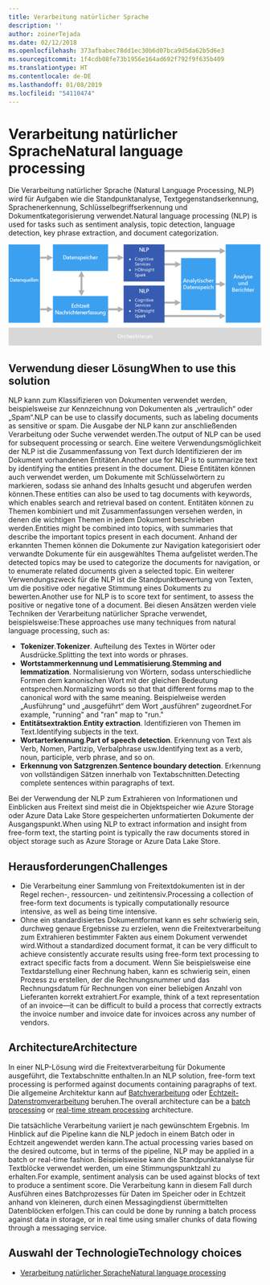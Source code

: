 ```yaml
---
title: Verarbeitung natürlicher Sprache
description: ''
author: zoinerTejada
ms.date: 02/12/2018
ms.openlocfilehash: 373afbabec78dd1ec30b6d07bca9d5da62b5d6e3
ms.sourcegitcommit: 1f4cdb08fe73b1956e164ad692f792f9f635b409
ms.translationtype: HT
ms.contentlocale: de-DE
ms.lasthandoff: 01/08/2019
ms.locfileid: "54110474"
---
```

# <a name="natural-language-processing"></a><span data-ttu-id="131a9-102">Verarbeitung natürlicher Sprache</span><span class="sxs-lookup"><span data-stu-id="131a9-102">Natural language processing</span></span>

<span data-ttu-id="131a9-103">Die Verarbeitung natürlicher Sprache (Natural Language Processing, NLP) wird für Aufgaben wie die Standpunktanalyse, Textgegenstandserkennung, Sprachenerkennung, Schlüsselbegriffserkennung und Dokumentkategorisierung verwendet.</span><span class="sxs-lookup"><span data-stu-id="131a9-103">Natural language processing (NLP) is used for tasks such as sentiment analysis, topic detection, language detection, key phrase extraction, and document categorization.</span></span>

![Diagramm einer Pipeline für die Verarbeitung natürlicher Sprache](./images/nlp-pipeline.png)

## <a name="when-to-use-this-solution"></a><span data-ttu-id="131a9-105">Verwendung dieser Lösung</span><span class="sxs-lookup"><span data-stu-id="131a9-105">When to use this solution</span></span>

<span data-ttu-id="131a9-106">NLP kann zum Klassifizieren von Dokumenten verwendet werden, beispielsweise zur Kennzeichnung von Dokumenten als „vertraulich“ oder „Spam“.</span><span class="sxs-lookup"><span data-stu-id="131a9-106">NLP can be use to classify documents, such as labeling documents as sensitive or spam.</span></span> <span data-ttu-id="131a9-107">Die Ausgabe der NLP kann zur anschließenden Verarbeitung oder Suche verwendet werden.</span><span class="sxs-lookup"><span data-stu-id="131a9-107">The output of NLP can be used for subsequent processing or search.</span></span> <span data-ttu-id="131a9-108">Eine weitere Verwendungsmöglichkeit der NLP ist die Zusammenfassung von Text durch Identifizieren der im Dokument vorhandenen Entitäten.</span><span class="sxs-lookup"><span data-stu-id="131a9-108">Another use for NLP is to summarize text by identifying the entities present in the document.</span></span> <span data-ttu-id="131a9-109">Diese Entitäten können auch verwendet werden, um Dokumente mit Schlüsselwörtern zu markieren, sodass sie anhand des Inhalts gesucht und abgerufen werden können.</span><span class="sxs-lookup"><span data-stu-id="131a9-109">These entities can also be used to tag documents with keywords, which enables search and retrieval based on content.</span></span> <span data-ttu-id="131a9-110">Entitäten können zu Themen kombiniert und mit Zusammenfassungen versehen werden, in denen die wichtigen Themen in jedem Dokument beschrieben werden.</span><span class="sxs-lookup"><span data-stu-id="131a9-110">Entities might be combined into topics, with summaries that describe the important topics present in each document.</span></span> <span data-ttu-id="131a9-111">Anhand der erkannten Themen können die Dokumente zur Navigation kategorisiert oder verwandte Dokumente für ein ausgewähltes Thema aufgelistet werden.</span><span class="sxs-lookup"><span data-stu-id="131a9-111">The detected topics may be used to categorize the documents for navigation, or to enumerate related documents given a selected topic.</span></span> <span data-ttu-id="131a9-112">Ein weiterer Verwendungszweck für die NLP ist die Standpunktbewertung von Texten, um die positive oder negative Stimmung eines Dokuments zu bewerten.</span><span class="sxs-lookup"><span data-stu-id="131a9-112">Another use for NLP is to score text for sentiment, to assess the positive or negative tone of a document.</span></span> <span data-ttu-id="131a9-113">Bei diesen Ansätzen werden viele Techniken der Verarbeitung natürlicher Sprache verwendet, beispielsweise:</span><span class="sxs-lookup"><span data-stu-id="131a9-113">These approaches use many techniques from natural language processing, such as:</span></span>

- <span data-ttu-id="131a9-114">**Tokenizer**.</span><span class="sxs-lookup"><span data-stu-id="131a9-114">**Tokenizer**.</span></span> <span data-ttu-id="131a9-115">Aufteilung des Textes in Wörter oder Ausdrücke.</span><span class="sxs-lookup"><span data-stu-id="131a9-115">Splitting the text into words or phrases.</span></span>
- <span data-ttu-id="131a9-116">**Wortstammerkennung und Lemmatisierung**.</span><span class="sxs-lookup"><span data-stu-id="131a9-116">**Stemming and lemmatization**.</span></span> <span data-ttu-id="131a9-117">Normalisierung von Wörtern, sodass unterschiedliche Formen dem kanonischen Wort mit der gleichen Bedeutung entsprechen.</span><span class="sxs-lookup"><span data-stu-id="131a9-117">Normalizing words so that that different forms map to the canonical word with the same meaning.</span></span> <span data-ttu-id="131a9-118">Beispielweise werden „Ausführung“ und „ausgeführt“ dem Wort „ausführen“ zugeordnet.</span><span class="sxs-lookup"><span data-stu-id="131a9-118">For example, "running" and "ran" map to "run."</span></span>
- <span data-ttu-id="131a9-119">**Entitätsextraktion**.</span><span class="sxs-lookup"><span data-stu-id="131a9-119">**Entity extraction**.</span></span> <span data-ttu-id="131a9-120">Identifizieren von Themen im Text.</span><span class="sxs-lookup"><span data-stu-id="131a9-120">Identifying subjects in the text.</span></span>
- <span data-ttu-id="131a9-121">**Wortarterkennung**.</span><span class="sxs-lookup"><span data-stu-id="131a9-121">**Part of speech detection**.</span></span> <span data-ttu-id="131a9-122">Erkennung von Text als Verb, Nomen, Partizip, Verbalphrase usw.</span><span class="sxs-lookup"><span data-stu-id="131a9-122">Identifying text as a verb, noun, participle, verb phrase, and so on.</span></span>
- <span data-ttu-id="131a9-123">**Erkennung von Satzgrenzen**.</span><span class="sxs-lookup"><span data-stu-id="131a9-123">**Sentence boundary detection**.</span></span> <span data-ttu-id="131a9-124">Erkennung von vollständigen Sätzen innerhalb von Textabschnitten.</span><span class="sxs-lookup"><span data-stu-id="131a9-124">Detecting complete sentences within paragraphs of text.</span></span>

<span data-ttu-id="131a9-125">Bei der Verwendung der NLP zum Extrahieren von Informationen und Einblicken aus Freitext sind meist die in Objektspeicher wie Azure Storage oder Azure Data Lake Store gespeicherten unformatierten Dokumente der Ausgangspunkt.</span><span class="sxs-lookup"><span data-stu-id="131a9-125">When using NLP to extract information and insight from free-form text, the starting point is typically the raw documents stored in object storage such as Azure Storage or Azure Data Lake Store.</span></span>

## <a name="challenges"></a><span data-ttu-id="131a9-126">Herausforderungen</span><span class="sxs-lookup"><span data-stu-id="131a9-126">Challenges</span></span>

- <span data-ttu-id="131a9-127">Die Verarbeitung einer Sammlung von Freitextdokumenten ist in der Regel rechen-, ressourcen- und zeitintensiv.</span><span class="sxs-lookup"><span data-stu-id="131a9-127">Processing a collection of free-form text documents is typically computationally resource intensive, as well as being time intensive.</span></span>
- <span data-ttu-id="131a9-128">Ohne ein standardisiertes Dokumentformat kann es sehr schwierig sein, durchweg genaue Ergebnisse zu erzielen, wenn die Freitextverarbeitung zum Extrahieren bestimmter Fakten aus einem Dokument verwendet wird.</span><span class="sxs-lookup"><span data-stu-id="131a9-128">Without a standardized document format, it can be very difficult to achieve consistently accurate results using free-form text processing to extract specific facts from a document.</span></span> <span data-ttu-id="131a9-129">Wenn Sie beispielsweise eine Textdarstellung einer Rechnung haben, kann es schwierig sein, einen Prozess zu erstellen, der die Rechnungsnummer und das Rechnungsdatum für Rechnungen von einer beliebigen Anzahl von Lieferanten korrekt extrahiert.</span><span class="sxs-lookup"><span data-stu-id="131a9-129">For example, think of a text representation of an invoice&mdash;it can be difficult to build a process that correctly extracts the invoice number and invoice date for invoices across any number of vendors.</span></span>

## <a name="architecture"></a><span data-ttu-id="131a9-130">Architecture</span><span class="sxs-lookup"><span data-stu-id="131a9-130">Architecture</span></span>

<span data-ttu-id="131a9-131">In einer NLP-Lösung wird die Freitextverarbeitung für Dokumente ausgeführt, die Textabschnitte enthalten.</span><span class="sxs-lookup"><span data-stu-id="131a9-131">In an NLP solution, free-form text processing is performed against documents containing paragraphs of text.</span></span> <span data-ttu-id="131a9-132">Die allgemeine Architektur kann auf [Batchverarbeitung](../big-data/batch-processing.md) oder [Echtzeit-Datenstromverarbeitung](../big-data/real-time-processing.md) beruhen.</span><span class="sxs-lookup"><span data-stu-id="131a9-132">The overall architecture can be a [batch processing](../big-data/batch-processing.md) or [real-time stream processing](../big-data/real-time-processing.md) architecture.</span></span>

<span data-ttu-id="131a9-133">Die tatsächliche Verarbeitung variiert je nach gewünschtem Ergebnis. Im Hinblick auf die Pipeline kann die NLP jedoch in einem Batch oder in Echtzeit angewendet werden kann.</span><span class="sxs-lookup"><span data-stu-id="131a9-133">The actual processing varies based on the desired outcome, but in terms of the pipeline, NLP may be applied in a batch or real-time fashion.</span></span> <span data-ttu-id="131a9-134">Beispielsweise kann die Standpunktanalyse für Textblöcke verwendet werden, um eine Stimmungspunktzahl zu erhalten.</span><span class="sxs-lookup"><span data-stu-id="131a9-134">For example, sentiment analysis can be used against blocks of text to produce a sentiment score.</span></span> <span data-ttu-id="131a9-135">Die Verarbeitung kann in diesem Fall durch Ausführen eines Batchprozesses für Daten im Speicher oder in Echtzeit anhand von kleineren, durch einen Messagingdienst übermittelten Datenblöcken erfolgen.</span><span class="sxs-lookup"><span data-stu-id="131a9-135">This can could be done by running a batch process against data in storage, or in real time using smaller chunks of data flowing through a messaging service.</span></span>

## <a name="technology-choices"></a><span data-ttu-id="131a9-136">Auswahl der Technologie</span><span class="sxs-lookup"><span data-stu-id="131a9-136">Technology choices</span></span>

- [<span data-ttu-id="131a9-137">Verarbeitung natürlicher Sprache</span><span class="sxs-lookup"><span data-stu-id="131a9-137">Natural language processing</span></span>](../technology-choices/natural-language-processing.md)
